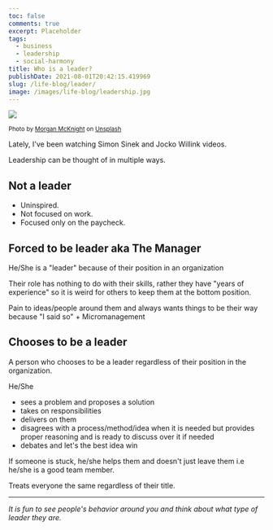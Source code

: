 ```yaml
---
toc: false
comments: true
excerpt: Placeholder
tags:
  - business
  - leadership
  - social-harmony
title: Who is a leader?
publishDate: 2021-08-01T20:42:15.419969
slug: /life-blog/leader/
image: /images/life-blog/leadership.jpg
---
```


![](/images/life-blog/leadership.jpg)

<sup>Photo by <a href="https://unsplash.com/@morganspoker?utm_source=unsplash&amp;utm_medium=referral&amp;utm_content=creditCopyText">Morgan McKnight</a> on <a href="https://unsplash.com/s/photos/boat-rowing?utm_source=unsplash&amp;utm_medium=referral&amp;utm_content=creditCopyText">Unsplash</a></sup>

Lately, I've been watching Simon Sinek and Jocko Willink videos.

Leadership can be thought of in multiple ways.

## **Not** a leader

- Uninspired.
- Not focused on work.
- Focused only on the paycheck.

## **Forced** to be leader aka The Manager

He/She is a "leader" because of their position in an organization

Their role has nothing to do with their skills, rather they have "years of experience" so it is weird for others to keep them at the bottom position.

Pain to ideas/people around them and always wants things to be their way because "I said so" + Micromanagement

## **Chooses** to be a leader

A person who chooses to be a leader regardless of their position in the organization.

He/She

- sees a problem and proposes a solution
- takes on responsibilities
- delivers on them
- disagrees with a process/method/idea when it is needed but provides proper reasoning and is ready to discuss over it if needed
- debates and let's the best idea win

If someone is stuck, he/she helps them and doesn't just leave them i.e he/she is a good team member.

Treats everyone the same regardless of their title.

---

_It is fun to see people's behavior around you and think about what type of leader they are._
